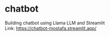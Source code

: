# chatbot
Building chatbot using Llama LLM and Streamlit<br>
Link: https://chatbot-mostafa.streamlit.app/
